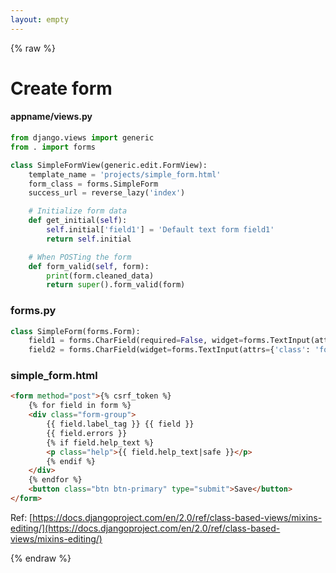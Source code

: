 ```yaml
---
layout: empty
---
```


{% raw %}

# Create form

#### appname/views.py
```python
from django.views import generic
from . import forms

class SimpleFormView(generic.edit.FormView):
    template_name = 'projects/simple_form.html'
    form_class = forms.SimpleForm
    success_url = reverse_lazy('index')

    # Initialize form data
    def get_initial(self):
        self.initial['field1'] = 'Default text form field1'
        return self.initial

    # When POSTing the form
    def form_valid(self, form):
        print(form.cleaned_data)
        return super().form_valid(form)
```

### forms.py
```python
class SimpleForm(forms.Form):
    field1 = forms.CharField(required=False, widget=forms.TextInput(attrs={'class': 'form-control'}))
    field2 = forms.CharField(widget=forms.TextInput(attrs={'class': 'form-control'}))
```

### simple_form.html
```html
<form method="post">{% csrf_token %}
    {% for field in form %}
    <div class="form-group">
        {{ field.label_tag }} {{ field }}
        {{ field.errors }}
        {% if field.help_text %}
        <p class="help">{{ field.help_text|safe }}</p>
        {% endif %}
    </div>
    {% endfor %}
    <button class="btn btn-primary" type="submit">Save</button>
</form>
```

Ref: [https://docs.djangoproject.com/en/2.0/ref/class-based-views/mixins-editing/](https://docs.djangoproject.com/en/2.0/ref/class-based-views/mixins-editing/)

{% endraw %}

